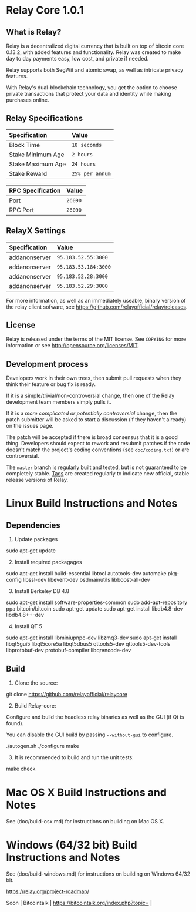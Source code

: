Relay Core 1.0.1
=============================

What is Relay?
-------------

Relay is a decentralized digital currency that is built on top of bitcoin core 0.13.2, with added features and functionality. Relay was created to make day to day payments easy, low cost, and private if needed.

Relay supports both SegWit and atomic swap, as well as intricate privacy features.

With Relay's dual-blockchain technology, you get the option to choose private transactions that protect your data and identity while making purchases online.

## Relay Specifications

| Specification | Value |
|:-----------|:-----------|
| Block Time | `10 seconds` |
| Stake Minimum Age | `2 hours` |
| Stake Maximum Age | `24 hours` |
| Stake Reward | `25% per annum` |

| RPC Specification | Value |
|:-----------|:-----------|
| Port | `26090` |
| RPC Port | `26090` |

## RelayX Settings

| Specification | Value |
|:-----------|:-----------|
| addanonserver | `95.183.52.55:3000` |
| addanonserver | `95.183.53.184:3000` |
| addanonserver | `95.183.52.28:3000` |
| addanonserver | `95.183.52.29:3000` |

For more information, as well as an immediately useable, binary version of
the relay client sofware, see https://github.com/relayofficial/relay/releases.


License
-------

Relay is released under the terms of the MIT license. See `COPYING` for more
information or see http://opensource.org/licenses/MIT.


Development process
-------------------

Developers work in their own trees, then submit pull requests when they think
their feature or bug fix is ready.

If it is a simple/trivial/non-controversial change, then one of the Relay
development team members simply pulls it.

If it is a *more complicated or potentially controversial* change, then the patch
submitter will be asked to start a discussion (if they haven't already) on the
issues page.

The patch will be accepted if there is broad consensus that it is a good thing.
Developers should expect to rework and resubmit patches if the code doesn't
match the project's coding conventions (see `doc/coding.txt`) or are
controversial.

The `master` branch is regularly built and tested, but is not guaranteed to be
completely stable. [Tags](https://github.com/relayofficial/relaycore/tags) are created
regularly to indicate new official, stable release versions of Relay.



Linux Build Instructions and Notes
==================================

Dependencies
----------------------
1.  Update packages

sudo apt-get update

2.  Install required packagages

sudo apt-get install build-essential libtool autotools-dev automake pkg-config libssl-dev libevent-dev bsdmainutils libboost-all-dev

3.  Install Berkeley DB 4.8

sudo apt-get install software-properties-common
sudo add-apt-repository ppa:bitcoin/bitcoin
sudo apt-get update
sudo apt-get install libdb4.8-dev libdb4.8++-dev

4.  Install QT 5

sudo apt-get install libminiupnpc-dev libzmq3-dev
sudo apt-get install libqt5gui5 libqt5core5a libqt5dbus5 qttools5-dev qttools5-dev-tools libprotobuf-dev protobuf-compiler libqrencode-dev

Build
----------------------
1.  Clone the source:

git clone https://github.com/relayofficial/relaycore

2.  Build Relay-core:

Configure and build the headless relay binaries as well as the GUI (if Qt is found).

You can disable the GUI build by passing `--without-gui` to configure.

./autogen.sh
./configure
make

3.  It is recommended to build and run the unit tests:

make check


Mac OS X Build Instructions and Notes
=====================================
See (doc/build-osx.md) for instructions on building on Mac OS X.



Windows (64/32 bit) Build Instructions and Notes
=====================================
See (doc/build-windows.md) for instructions on building on Windows 64/32 bit.


https://relay.org/project-roadmap/




Soon | Bitcointalk | https://bitcointalk.org/index.php?topic= |
